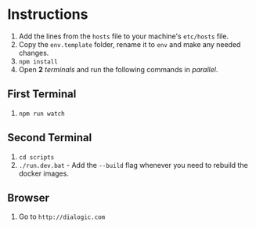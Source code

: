 # Instructions

1. Add the lines from the `hosts` file to your machine's `etc/hosts` file.
2. Copy the `env.template` folder, rename it to `env` and make any needed changes.
3. `npm install`
4. Open **2** _terminals_ and run the following commands in _parallel_.

## First Terminal

1. `npm run watch`

## Second Terminal

1. `cd scripts`
2. `./run.dev.bat` - Add the `--build` flag whenever you need to rebuild the docker images.

## Browser

1. Go to `http://dialogic.com`
